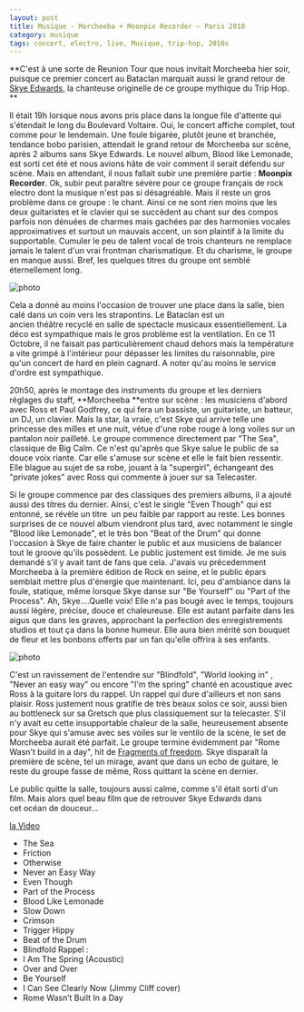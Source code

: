 ```yaml
---
layout: post
title: Musique - Morcheeba + Moonpix Recorder – Paris 2010
category: musique
tags: concert, electro, live, Musique, trip-hop, 2010s
---
```

**C'est à une sorte de Reunion Tour que nous invitait Morcheeba hier soir, puisque ce premier concert au Bataclan marquait aussi le grand retour de <a title="Skye Edwards" href="http://histozic.free.fr/?p=374" target="_blank">Skye Edwards</a>, la chanteuse originelle de ce groupe mythique du Trip Hop. **

Il était 19h lorsque nous avons pris place dans la longue file d'attente qui s'étendait le long du Boulevard Voltaire. Oui, le concert affiche complet, tout comme pour le lendemain. Une foule bigarée, plutôt jeune et branchée, tendance bobo parisien, attendait le grand retour de Morcheeba sur scène, après 2 albums sans Skye Edwards. Le nouvel album, Blood like Lemonade, est sorti cet été et nous avions hâte de voir comment il serait défendu sur scène. Mais en attendant, il nous fallait subir une première partie : **Moonpix Recorder**. Ok, subir peut paraître sévère pour ce groupe français de rock electro dont la musique n'est pas si désagréable. Mais il reste un gros problème dans ce groupe : le chant. Ainsi ce ne sont rien moins que les deux guitaristes et le clavier qui se succèdent au chant sur des compos parfois non dénuées de charmes mais gachées par des harmonies vocales approximatives et surtout un mauvais accent, un son plaintif à la limite du supportable. Cumuler le peu de talent vocal de trois chanteurs ne remplace jamais le talent d'un vrai frontman charismatique. Et du charisme, le groupe en manque aussi. Bref, les quelques titres du groupe ont semblé éternellement long.

![photo](http://cheziceman.files.wordpress.com/2014/11/morcheebalive3.jpg)


Cela a donné au moins l'occasion de trouver une place dans la salle, bien calé dans un coin vers les strapontins. Le Bataclan est un ancien théâtre recyclé en salle de spectacle musicaux essentiellement. La déco est sympathique mais le gros problème est la ventilation. En ce 11 Octobre, il ne faisait pas particulièrement chaud dehors mais la température a vite grimpé à l'intérieur pour dépasser les limites du raisonnable, pire qu'un concert de hard en plein cagnard. A noter qu'au moins le service d'ordre est sympathique.

20h50, après le montage des instruments du groupe et les derniers réglages du staff, **Morcheeba **entre sur scène : les musiciens d'abord avec Ross et Paul Godfrey, ce qui fera un bassiste, un guitariste, un batteur, un DJ, un clavier. Mais la star, la vraie, c'est Skye qui arrive telle une princesse des milles et une nuit, vétue d'une robe rouge à long voiles sur un pantalon noir pailleté. Le groupe commence directement par "The Sea", classique de Big Calm. Ce n'est qu'après que Skye salue le public de sa douce voix riante. Car elle s'amuse sur scène et elle le fait bien ressentir. Elle blague au sujet de sa robe, jouant à la "supergirl", échangeant des "private jokes" avec Ross qui commente à jouer sur sa Telecaster.

Si le groupe commence par des classiques des premiers albums, il a ajouté aussi des titres du dernier. Ainsi, c'est le single "Even Though" qui est entonné, se révèle un titre  un peu faible par rapport au reste. Les bonnes surprises de ce nouvel album viendront plus tard, avec notamment le single "Blood like Lemonade", et le très bon "Beat of the Drum" qui donne l'occasion à Skye de faire chanter le public et aux musiciens de balancer tout le groove qu'ils possèdent. Le public justement est timide. Je me suis demandé s'il y avait tant de fans que cela. J'avais vu précedemment Morcheeba à la première édition de Rock en seine, et le public épars semblait mettre plus d'énergie que maintenant. Ici, peu d'ambiance dans la foule, statique, même lorsque Skye danse sur "Be Yourself" ou "Part of the Process". Ah, Skye....Quelle voix! Elle n'a pas bougé avec le temps, toujours aussi légère, précise, douce et chaleureuse. Elle est autant parfaite dans les aigus que dans les graves, approchant la perfection des enregistrements studios et tout ça dans la bonne humeur. Elle aura bien mérité son bouquet de fleur et les bonbons offerts par un fan qu'elle offrira à ses enfants.

![photo](http://cheziceman.files.wordpress.com/2014/11/morcheebalive.jpg)

C'est un ravissement de l'entendre sur "Blindfold", "World looking in" ,  "Never an easy way" ou encore "I'm the spring" chanté en acoustique avec Ross à la guitare lors du rappel. Un rappel qui dure d'ailleurs et non sans plaisir. Ross justement nous gratifie de très beaux solos ce soir, aussi bien au bottleneck sur sa Gretsch que plus classiquement sur la telecaster. S'il n'y avait eu cette insupportable chaleur de la salle, heureusement absente pour Skye qui s'amuse avec ses voiles sur le ventilo de la scène, le set de Morcheeba aurait été parfait. Le groupe termine évidemment par "Rome Wasn't build in a day", hit de <a title="Fragments of Freedom" href="http://histozic.free.fr/?p=297" target="_blank">Fragments of freedom</a>. Skye disparaît la première de scène, tel un mirage, avant que dans un echo de guitare, le reste du groupe fasse de même, Ross quittant la scène en dernier.

Le public quitte la salle, toujours aussi calme, comme s'il était sorti d'un film. Mais alors quel beau film que de retrouver Skye Edwards dans cet océan de douceur...


[la Video](https://www.youtube.com/watch?v=ndwbmAaTuTA)

* The Sea
* Friction
* Otherwise
* Never an Easy Way
* Even Though
* Part of the Process
* Blood Like Lemonade
* Slow Down
* Crimson
* Trigger Hippy
* Beat of the Drum
* Blindfold
Rappel : 
* I Am The Spring (Acoustic)
* Over and Over
* Be Yourself
* I Can See Clearly Now (Jimmy Cliff cover)
* Rome Wasn’t Built In a Day

